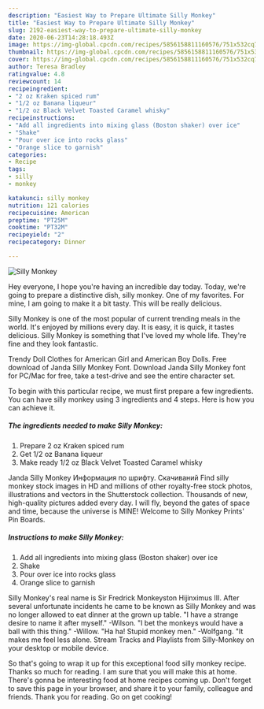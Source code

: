 ```yaml
---
description: "Easiest Way to Prepare Ultimate Silly Monkey"
title: "Easiest Way to Prepare Ultimate Silly Monkey"
slug: 2192-easiest-way-to-prepare-ultimate-silly-monkey
date: 2020-06-23T14:28:18.493Z
image: https://img-global.cpcdn.com/recipes/5856158811160576/751x532cq70/silly-monkey-recipe-main-photo.jpg
thumbnail: https://img-global.cpcdn.com/recipes/5856158811160576/751x532cq70/silly-monkey-recipe-main-photo.jpg
cover: https://img-global.cpcdn.com/recipes/5856158811160576/751x532cq70/silly-monkey-recipe-main-photo.jpg
author: Teresa Bradley
ratingvalue: 4.8
reviewcount: 14
recipeingredient:
- "2 oz Kraken spiced rum"
- "1/2 oz Banana liqueur"
- "1/2 oz Black Velvet Toasted Caramel whisky"
recipeinstructions:
- "Add all ingredients into mixing glass (Boston shaker) over ice"
- "Shake"
- "Pour over ice into rocks glass"
- "Orange slice to garnish"
categories:
- Recipe
tags:
- silly
- monkey

katakunci: silly monkey 
nutrition: 121 calories
recipecuisine: American
preptime: "PT25M"
cooktime: "PT32M"
recipeyield: "2"
recipecategory: Dinner

---
```



![Silly Monkey](https://img-global.cpcdn.com/recipes/5856158811160576/751x532cq70/silly-monkey-recipe-main-photo.jpg)

Hey everyone, I hope you're having an incredible day today. Today, we're going to prepare a distinctive dish, silly monkey. One of my favorites. For mine, I am going to make it a bit tasty. This will be really delicious.

Silly Monkey is one of the most popular of current trending meals in the world. It's enjoyed by millions every day. It is easy, it is quick, it tastes delicious. Silly Monkey is something that I've loved my whole life. They're fine and they look fantastic.

Trendy Doll Clothes for American Girl and American Boy Dolls. Free download of Janda Silly Monkey Font. Download Janda Silly Monkey font for PC/Mac for free, take a test-drive and see the entire character set.


To begin with this particular recipe, we must first prepare a few ingredients. You can have silly monkey using 3 ingredients and 4 steps. Here is how you can achieve it.

<!--inarticleads1-->

##### The ingredients needed to make Silly Monkey:

1. Prepare 2 oz Kraken spiced rum
1. Get 1/2 oz Banana liqueur
1. Make ready 1/2 oz Black Velvet Toasted Caramel whisky


Janda Silly Monkey Информация по шрифту. Скачиваний Find silly monkey stock images in HD and millions of other royalty-free stock photos, illustrations and vectors in the Shutterstock collection. Thousands of new, high-quality pictures added every day. I will fly, beyond the gates of space and time, because the universe is MINE! Welcome to Silly Monkey Prints&#39; Pin Boards. 

<!--inarticleads2-->

##### Instructions to make Silly Monkey:

1. Add all ingredients into mixing glass (Boston shaker) over ice
1. Shake
1. Pour over ice into rocks glass
1. Orange slice to garnish


Silly Monkey&#39;s real name is Sir Fredrick Monkeyston Hijinximus III. After several unfortunate incidents he came to be known as Silly Monkey and was no longer allowed to eat dinner at the grown up table. &#34;I have a strange desire to name it after myself.&#34; -Wilson. &#34;I bet the monkeys would have a ball with this thing.&#34; -Willow. &#34;Ha ha! Stupid monkey men.&#34; -Wolfgang. &#34;It makes me feel less alone. Stream Tracks and Playlists from Silly-Monkey on your desktop or mobile device. 

So that's going to wrap it up for this exceptional food silly monkey recipe. Thanks so much for reading. I am sure that you will make this at home. There's gonna be interesting food at home recipes coming up. Don't forget to save this page in your browser, and share it to your family, colleague and friends. Thank you for reading. Go on get cooking!

